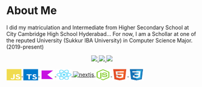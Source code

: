 # About Me
I did my matriculation and Intermediate from Higher Secondary School at City Cambridge High School Hyderabad... 
For now, I am a Schollar at one of the reputed University (Sukkur IBA University) in Computer Science Major. (2019-present)
<a href="https://github.com/bilal-younus">
<div align="center">
    <img src="https://github-profile-summary-cards.vercel.app/api/cards/profile-details?username=bilal-younus&theme=monokai" />
    <img height="180em" src="https://github-readme-stats-sigma-five.vercel.app/api?username=bilal-younus&show_icons=true&theme=monokai&include_all_commits=true&count_private=true" />
    <img height="180em" src="https://github-readme-stats-sigma-five.vercel.app/api/top-langs/?username=bilal-younus&layout=compact&langs_count=7&theme=monokai" />
</div>

<div style="display: inline_block"><br>
  <img align="center" alt="js" height="30" width="40" src="https://raw.githubusercontent.com/devicons/devicon/master/icons/javascript/javascript-plain.svg">
  <img align="center" alt="ts" height="30" width="40" src="https://raw.githubusercontent.com/devicons/devicon/master/icons/typescript/typescript-plain.svg">
    <img align="center" alt="kt" height="30" width="40" src="https://raw.githubusercontent.com/devicons/devicon/master/icons/kotlin/kotlin-plain.svg">
  <img align="center" alt="react" height="30" width="40" src="https://raw.githubusercontent.com/devicons/devicon/master/icons/react/react-original.svg">
  <img align="center" alt="nextjs" height="30" width="40" src="https://cdn.jsdelivr.net/gh/devicons/devicon/icons/nextjs/nextjs-original-wordmark.svg" />
    <img align="center" alt="node" height="30" width="40" src="https://raw.githubusercontent.com/devicons/devicon/master/icons/nodejs/nodejs-original.svg">
  <img align="center" alt="html" height="30" width="40" src="https://raw.githubusercontent.com/devicons/devicon/master/icons/html5/html5-original.svg">
  <img align="center" alt="css" height="30" width="40" src="https://raw.githubusercontent.com/devicons/devicon/master/icons/css3/css3-original.svg">
</div>
    </a>
